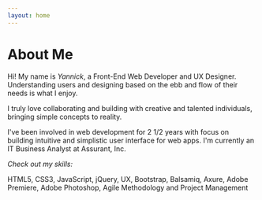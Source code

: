 ```yaml
---
layout: home
---
```

# About Me

Hi! My name is *Yannick*, a Front-End Web Developer and UX Designer. Understanding users and designing based on the ebb and flow of their needs is what I enjoy.

I truly love collaborating and building with creative and talented individuals, bringing simple concepts to reality.  

I've been involved in web development for 2 1/2 years with focus on building intuitive and simplistic user interface for web apps. I'm currently an IT Business Analyst at Assurant, Inc.

*Check out my skills:*

HTML5, CSS3, JavaScript, jQuery, UX, Bootstrap, Balsamiq, Axure, Adobe Premiere, Adobe Photoshop, Agile Methodology and Project Management
